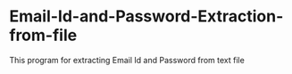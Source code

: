 # Email-Id-and-Password-Extraction-from-file
This program for extracting Email Id and Password from text file
